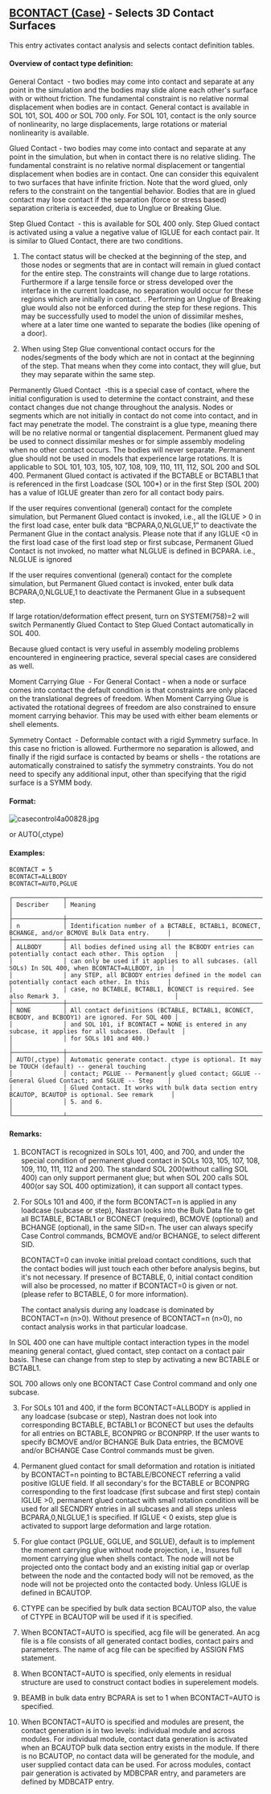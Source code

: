 ## [BCONTACT (Case)](https://nexus.hexagon.com/documentationcenter/bundle/MSC_Nastran_2022.4/page/Nastran_Combined_Book/qrg/casecontrol4a/TOC.BCONTACT.Case.xhtml) - Selects 3D Contact Surfaces

This entry activates contact analysis and selects contact definition tables.

#### Overview of contact type definition:

General Contact  - two bodies may come into contact and separate at any point in the simulation and the bodies may slide alone each other's surface with or without friction. The fundamental constraint is no relative normal displacement when bodies are in contact. General contact is available in SOL 101, SOL 400 or SOL 700 only. For SOL 101, contact is the only source of nonlinearity, no large displacements, large rotations or material nonlinearity is available.

Glued Contact  - two bodies may come into contact and separate at any point in the simulation, but when in contact there is no relative sliding. The fundamental constraint is no relative normal displacement or tangential displacement when bodies are in contact. One can consider this equivalent to two surfaces that have infinite friction. Note that the word glued, only refers to the constraint on the tangential behavior. Bodies that are in glued contact may lose contact if the separation (force or stress based) separation criteria is exceeded, due to Unglue or Breaking Glue.

Step Glued Contact  - this is available for SOL 400 only. Step Glued contact is activated using a value a negative value of IGLUE for each contact pair. It is similar to Glued Contact, there are two conditions.

1. The contact status will be checked at the beginning of the step, and those nodes or segments that are in contact will remain in glued contact for the entire step. The constraints will change due to large rotations. Furthermore if a large tensile force or stress developed over the interface in the current loadcase, no separation would occur for these regions which are initially in contact. . Performing an Unglue of Breaking glue would also not be enforced during the step for these regions. This may be successfully used to model the union of dissimilar meshes, where at a later time one wanted to separate the bodies (like opening of a door).

2. When using Step Glue conventional contact occurs for the nodes/segments of the body which are not in contact at the beginning of the step. That means when they come into contact, they will glue, but they may separate within the same step.

Permanently Glued Contact  -this is a special case of contact, where the initial configuration is used to determine the contact constraint, and these contact changes due not change throughout the analysis. Nodes or segments which are not initially in contact do not come into contact, and in fact may penetrate the model. The constraint is a glue type, meaning there will be no relative normal or tangential displacement. Permanent glued may be used to connect dissimilar meshes or for simple assembly modeling when no other contact occurs. The bodies will never separate. Permanent glue should not be used in models that experience large rotations. It is applicable to SOL 101, 103, 105, 107, 108, 109, 110, 111, 112, SOL 200 and SOL 400. Permanent Glued contact is activated if the BCTABLE or BCTABL1 that is referenced in the first Loadcase (SOL 100*) or in the first Step (SOL 200) has a value of IGLUE greater than zero for all contact body pairs.

If the user requires conventional (general) contact for the complete simulation, but Permanent Glued contact is invoked, i.e., all the IGLUE > 0 in the first load case, enter bulk data “BCPARA,0,NLGLUE,1” to deactivate the Permanent Glue in the contact analysis. Please note that if any IGLUE <0 in the first load case of the first load step or first subcase, Permanent Glued Contact is not invoked, no matter what NLGLUE is defined in BCPARA. i.e., NLGLUE is ignored

If the user requires conventional (general) contact for the complete simulation, but Permanent Glued contact is invoked, enter bulk data BCPARA,0,NLGLUE,1 to deactivate the Permanent Glue in a subsequent step.

If large rotation/deformation effect present, turn on SYSTEM(758)=2 will switch Permanently Glued Contact to Step Glued Contact automatically in SOL 400.

Because glued contact is very useful in assembly modeling problems encountered in engineering practice, several special cases are considered as well.

Moment Carrying Glue  - For General Contact - when a node or surface comes into contact the default condition is that constraints are only placed on the translational degrees of freedom. When Moment Carrying Glue is activated the rotational degrees of freedom are also constrained to ensure moment carrying behavior. This may be used with either beam elements or shell elements.

Symmetry Contact  - Deformable contact with a rigid Symmetry surface. In this case no friction is allowed. Furthermore no separation is allowed, and finally if the rigid surface is contacted by beams or shells - the rotations are automatically constrained to satisfy the symmetry constraints. You do not need to specify any additional input, other than specifying that the rigid surface is a SYMM body.

#### Format:

![casecontrol4a00828.jpg](https://help-be.hexagonmi.com/bundle/MSC_Nastran_2022.4/page/Nastran_Combined_Book/qrg/casecontrol4a/../../../assets/casecontrol4a00828.jpg?_LANG=enus)

or AUTO(,ctype)

#### Examples:

```nastran
BCONTACT = 5
BCONTACT=ALLBODY
BCONTACT=AUTO,PGLUE
```

```text
┌──────────────┬───────────────────────────────────────────────────────────────────────────────────────────────────┐
│ Describer    │ Meaning                                                                                           │
├──────────────┼───────────────────────────────────────────────────────────────────────────────────────────────────┤
│ n            │ Identification number of a BCTABLE, BCTABL1, BCONECT, BCHANGE, and/or BCMOVE Bulk Data entry.     │
├──────────────┼───────────────────────────────────────────────────────────────────────────────────────────────────┤
│ ALLBODY      │ All bodies defined using all the BCBODY entries can potentially contact each other. This option   │
│              │ can only be used if it applies to all subcases. (all SOLs) In SOL 400, when BCONTACT=ALLBODY, in  │
│              │ any STEP, all BCBODY entries defined in the model can potentially contact each other. In this     │
│              │ case, no BCTABLE, BCTABL1, BCONECT is required. See also Remark 3.                                │
├──────────────┼───────────────────────────────────────────────────────────────────────────────────────────────────┤
│ NONE         │ All contact definitions (BCTABLE, BCTABL1, BCONECT, BCBODY, and BCBODY1) are ignored. For SOL 400 │
│              │ and SOL 101, if BCONTACT = NONE is entered in any subcase, it applies for all subcases. (Default  │
│              │ for SOLs 101 and 400.)                                                                            │
├──────────────┼───────────────────────────────────────────────────────────────────────────────────────────────────┤
│ AUTO(,ctype) │ Automatic generate contact. ctype is optional. It may be TOUCH (default) -- general touching      │
│              │ contact; PGLUE -- Permanently glued contact; GGLUE -- General Glued Contact; and SGLUE -- Step    │
│              │ Glued Contact. It works with bulk data section entry BCAUTOP, BCAUTOP is optional. See remark     │
│              │ 5. and 6.                                                                                         │
└──────────────┴───────────────────────────────────────────────────────────────────────────────────────────────────┘
```
#### Remarks:

1. BCONTACT is recognized in SOLs 101, 400, and 700, and under the special condition of permanent glued contact in SOLs 103, 105, 107, 108, 109, 110, 111, 112 and 200. The standard SOL 200(without calling SOL 400) can only support permanent glue; but when SOL 200 calls SOL 400(or say SOL 400 optimization), it can support all contact types.

2. For SOLs 101 and 400, if the form BCONTACT=n is applied in any loadcase (subcase or step), Nastran looks into the Bulk Data file to get all BCTABLE, BCTABL1 or BCONECT (required), BCMOVE (optional) and BCHANGE (optional), in the same SID=n. The user can always specify Case Control commands, BCMOVE and/or BCHANGE, to select different SID.

     BCONTACT=0 can invoke initial preload contact conditions, such that the contact bodies will just touch each other before analysis begins, but it's not necessary. If presence of BCTABLE, 0, initial contact condition will also be processed, no matter if BCONTACT=0 is given or not. (please refer to BCTABLE, 0 for more information).

     The contact analysis during any loadcase is dominated by BCONTACT=n (n>0). Without presence of BCONTACT=n (n>0), no contact analysis works in that particular loadcase. 
 
 
In SOL 400 one can have multiple contact interaction types in the model meaning general contact, glued contact, step contact on a contact pair basis. These can change from step to step by activating a new BCTABLE or BCTABL1. 
 
 
SOL 700 allows only one BCONTACT Case Control command and only one subcase.

3. For SOLs 101 and 400, if the form BCONTACT=ALLBODY is applied in any loadcase (subcase or step), Nastran does not look into corresponding BCTABLE, BCTABL1 or BCONECT but uses the defaults for all entries on BCTABLE, BCONPRG or BCONPRP. If the user wants to specify BCMOVE and/or BCHANGE Bulk Data entries, the BCMOVE and/or BCHANGE Case Control commands must be given.

4. Permanent glued contact for small deformation and rotation is initiated by BCONTACT=n pointing to BCTABLE/BCONECT referring a valid positive IGLUE field.
If all secondary's for the BCTABLE or BCONPRG corresponding to the first loadcase (first subcase and first step) contain IGLUE >0, permanent glued contact with small rotation condition will be used for all SECNDRY entries in all subcases and all steps unless BCPARA,0,NLGLUE,1 is specified.
If IGLUE < 0 exists, step glue is activated to support large deformation and large rotation.

5. For glue contact (PGLUE, GGLUE, and SGLUE), default is to implement the moment carrying glue without node projection, i.e., Insures full moment carrying glue when shells contact. The node will not be projected onto the contact body and an existing initial gap or overlap between the node and the contacted body will not be removed, as the node will not be projected onto the contacted body. Unless IGLUE is defined in BCAUTOP.

6. CTYPE can be specified by bulk data section BCAUTOP also, the value of CTYPE in BCAUTOP will be used if it is specified.

7. When BCONTACT=AUTO is specified, acg file will be generated. An acg file is a file consists of all generated contact bodies, contact pairs and parameters. The name of acg file can be specified by ASSIGN FMS statement.

8. When BCONTACT=AUTO is specified, only elements in residual structure are used to construct contact bodies in superelement models.

9. BEAMB in bulk data entry BCPARA is set to 1 when BCONTACT=AUTO is specified.

10. When BCONTACT=AUTO is specified and modules are present, the contact generation is in two levels: individual module and across modules. For individual module, contact data generation is activated when an BCAUTOP bulk data section entry exists in the module. If there is no BCAUTOP, no contact data will be generated for the module, and user supplied contact data can be used. For across modules, contact pair generation is activated by MDBCPAR entry, and parameters are defined by MDBCATP entry.

